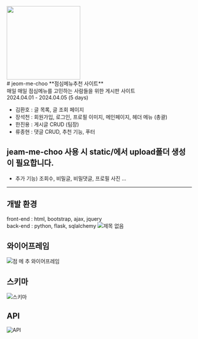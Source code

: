 <img src="https://github.com/hjn5018/jeom-me-choo/assets/75594057/36b4e7d4-fb15-4cd4-927a-bf2d36ad6336" width="200px" height="200px">
<br>
# jeom-me-choo
**점심메뉴추천 사이트** <br>
매일 매일 점심메뉴를 고민하는 사람들을 위한 게시판 사이트 <br>
2024.04.01 - 2024.04.05 (5 days)

- 김환호 : 글 목록, 글 조회 페이지
- 장석천 : 회원가입, 로그인, 프로필 이미지, 메인페이지, 헤더 메뉴 (총괄)
- 한진용 : 게시글 CRUD (팀장)
- 류종현 : 댓글 CRUD, 추천 기능, 푸터

## jeam-me-choo 사용 시 static/에서 upload폴더 생성이 필요합니다.
+ 추가 기능)
  조회수, 비밀글, 비밀댓글, 프로필 사진 ...
---

## 개발 환경
front-end : html, bootstrap, ajax, jquery <br>
back-end : python, flask, sqlalchemy
![제목 없음](https://github.com/hjn5018/jeom-me-choo/assets/159862122/b5186007-98ef-40e5-8fe6-9480303d9db9)

## 와이어프레임
![점 메 추  와이어프레임](https://github.com/hjn5018/jeom-me-choo/assets/159862122/a9653574-2aaa-4456-a3ac-7bd1a9455264)


## 스키마
![스키마](https://github.com/hjn5018/jeom-me-choo/assets/159862122/5ed3e1a4-66c0-4b6b-9345-33e4df723c0e)

## API
![API](https://github.com/hjn5018/jeom-me-choo/assets/159862122/403ef611-d9f0-4a06-870a-2c4e0683f343)

